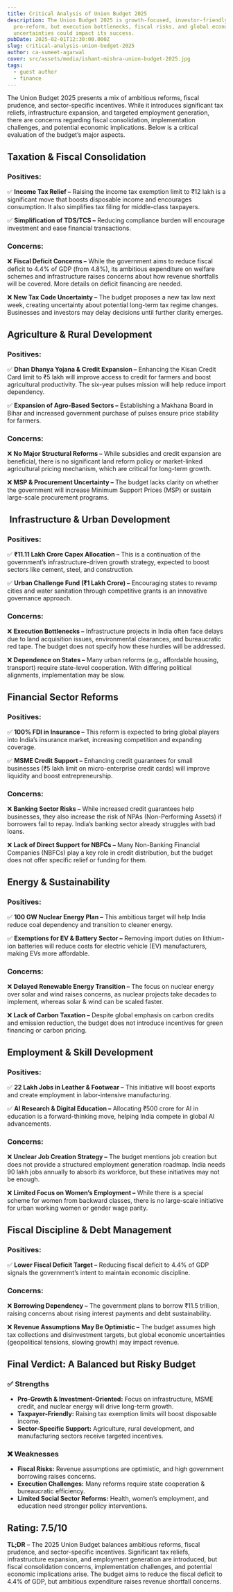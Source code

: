 ```yaml
---
title: Critical Analysis of Union Budget 2025
description: The Union Budget 2025 is growth-focused, investor-friendly, and
  pro-reform, but execution bottlenecks, fiscal risks, and global economic
  uncertainties could impact its success.
pubDate: 2025-02-01T12:30:00.000Z
slug: critical-analysis-union-budget-2025
author: ca-sumeet-agarwal
cover: src/assets/media/ishant-mishra-union-budget-2025.jpg
tags:
  - guest author
  - finance
---
```

The Union Budget 2025 presents a mix of ambitious reforms, fiscal prudence, and sector-specific incentives. While it introduces significant tax reliefs, infrastructure expansion, and targeted employment generation, there are concerns regarding fiscal consolidation, implementation challenges, and potential economic implications. Below is a critical evaluation of the budget’s major aspects.

## Taxation & Fiscal Consolidation

### Positives:

✅ **Income Tax Relief –** Raising the income tax exemption limit to ₹12 lakh is a significant move that boosts disposable income and encourages consumption. It also simplifies tax filing for middle-class taxpayers.

✅ **Simplification of TDS/TCS –** Reducing compliance burden will encourage investment and ease financial transactions.

### Concerns:

❌ **Fiscal Deficit Concerns –** While the government aims to reduce fiscal deficit to 4.4% of GDP (from 4.8%), its ambitious expenditure on welfare schemes and infrastructure raises concerns about how revenue shortfalls will be covered. More details on deficit financing are needed.

❌ **New Tax Code Uncertainty –** The budget proposes a new tax law next week, creating uncertainty about potential long-term tax regime changes. Businesses and investors may delay decisions until further clarity emerges.

## Agriculture & Rural Development

### Positives:

✅ **Dhan Dhanya Yojana & Credit Expansion –** Enhancing the Kisan Credit Card limit to ₹5 lakh will improve access to credit for farmers and boost agricultural productivity. The six-year pulses mission will help reduce import dependency.

✅ **Expansion of Agro-Based Sectors –** Establishing a Makhana Board in Bihar and increased government purchase of pulses ensure price stability for farmers.

### Concerns:

❌ **No Major Structural Reforms –** While subsidies and credit expansion are beneficial, there is no significant land reform policy or market-linked agricultural pricing mechanism, which are critical for long-term growth.

❌ **MSP & Procurement Uncertainty –** The budget lacks clarity on whether the government will increase Minimum Support Prices (MSP) or sustain large-scale procurement programs.

##  Infrastructure & Urban Development

### Positives:

✅ **₹11.11 Lakh Crore Capex Allocation –** This is a continuation of the government’s infrastructure-driven growth strategy, expected to boost sectors like cement, steel, and construction.

✅ **Urban Challenge Fund (₹1 Lakh Crore) –** Encouraging states to revamp cities and water sanitation through competitive grants is an innovative governance approach.

### Concerns:

❌ **Execution Bottlenecks –** Infrastructure projects in India often face delays due to land acquisition issues, environmental clearances, and bureaucratic red tape. The budget does not specify how these hurdles will be addressed.

❌ **Dependence on States –** Many urban reforms (e.g., affordable housing, transport) require state-level cooperation. With differing political alignments, implementation may be slow.

## Financial Sector Reforms

### Positives:

✅ **100% FDI in Insurance –** This reform is expected to bring global players into India’s insurance market, increasing competition and expanding coverage.

✅ **MSME Credit Support –** Enhancing credit guarantees for small businesses (₹5 lakh limit on micro-enterprise credit cards) will improve liquidity and boost entrepreneurship.

### Concerns:

❌ **Banking Sector Risks –** While increased credit guarantees help businesses, they also increase the risk of NPAs (Non-Performing Assets) if borrowers fail to repay. India’s banking sector already struggles with bad loans.

❌ **Lack of Direct Support for NBFCs –** Many Non-Banking Financial Companies (NBFCs) play a key role in credit distribution, but the budget does not offer specific relief or funding for them.

## Energy & Sustainability

### Positives:

✅ **100 GW Nuclear Energy Plan –** This ambitious target will help India reduce coal dependency and transition to cleaner energy.

✅ **Exemptions for EV & Battery Sector –** Removing import duties on lithium-ion batteries will reduce costs for electric vehicle (EV) manufacturers, making EVs more affordable.

### Concerns:

❌ **Delayed Renewable Energy Transition –** The focus on nuclear energy over solar and wind raises concerns, as nuclear projects take decades to implement, whereas solar & wind can be scaled faster.

❌ **Lack of Carbon Taxation –** Despite global emphasis on carbon credits and emission reduction, the budget does not introduce incentives for green financing or carbon pricing.

## Employment & Skill Development

### Positives:

✅ **22 Lakh Jobs in Leather & Footwear –** This initiative will boost exports and create employment in labor-intensive manufacturing.

✅ **AI Research & Digital Education –** Allocating ₹500 crore for AI in education is a forward-thinking move, helping India compete in global AI advancements.

### Concerns:

❌ **Unclear Job Creation Strategy –** The budget mentions job creation but does not provide a structured employment generation roadmap. India needs 90 lakh jobs annually to absorb its workforce, but these initiatives may not be enough.

❌ **Limited Focus on Women’s Employment –** While there is a special scheme for women from backward classes, there is no large-scale initiative for urban working women or gender wage parity.

## Fiscal Discipline & Debt Management

### Positives:

✅ **Lower Fiscal Deficit Target –** Reducing fiscal deficit to 4.4% of GDP signals the government’s intent to maintain economic discipline.

### Concerns:

❌ **Borrowing Dependency –** The government plans to borrow ₹11.5 trillion, raising concerns about rising interest payments and debt sustainability.

❌ **Revenue Assumptions May Be Optimistic –** The budget assumes high tax collections and disinvestment targets, but global economic uncertainties (geopolitical tensions, slowing growth) may impact revenue.

## Final Verdict: A Balanced but Risky Budget

### ✅ Strengths

*  **Pro-Growth & Investment-Oriented:** Focus on infrastructure, MSME credit, and nuclear energy will drive long-term growth.
* **Taxpayer-Friendly:** Raising tax exemption limits will boost disposable income.
* **Sector-Specific Support:** Agriculture, rural development, and manufacturing sectors receive targeted incentives.

### ❌ Weaknesses

* **Fiscal Risks:** Revenue assumptions are optimistic, and high government borrowing raises concerns.
* **Execution Challenges:** Many reforms require state cooperation & bureaucratic efficiency.
* **Limited Social Sector Reforms:** Health, women’s employment, and education need stronger policy interventions.

## Rating: 7.5/10

**TL;DR** – The 2025 Union Budget balances ambitious reforms, fiscal prudence, and sector-specific incentives. Significant tax reliefs, infrastructure expansion, and employment generation are introduced, but fiscal consolidation concerns, implementation challenges, and potential economic implications arise. The budget aims to reduce the fiscal deficit to 4.4% of GDP, but ambitious expenditure raises revenue shortfall concerns.
